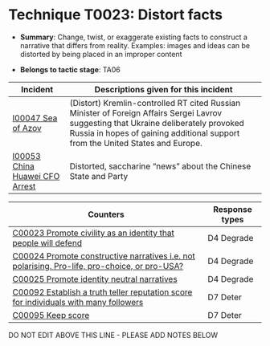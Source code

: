 # Technique T0023: Distort facts

* **Summary**: Change, twist, or exaggerate existing facts to construct a narrative that differs from reality. Examples: images and ideas can be distorted by being placed in an improper content

* **Belongs to tactic stage**: TA06


| Incident | Descriptions given for this incident |
| -------- | -------------------- |
| [I00047 Sea of Azov](../incidents/I00047.md) | (Distort) Kremlin-controlled RT cited Russian Minister of Foreign Affairs Sergei Lavrov suggesting that Ukraine deliberately provoked Russia in hopes of gaining additional support from the United States and Europe. |
| [I00053 China Huawei CFO Arrest](../incidents/I00053.md) | Distorted, saccharine “news” about the Chinese State and Party |



| Counters | Response types |
| -------- | -------------- |
| [C00023 Promote civility as an identity that people will defend](../counters/C00023.md) | D4 Degrade |
| [C00024 Promote constructive narratives i.e. not polarising. Pro-life, pro-choice, or pro-USA?](../counters/C00024.md) | D4 Degrade |
| [C00025 Promote identity neutral narratives](../counters/C00025.md) | D4 Degrade |
| [C00092 Establish a truth teller reputation score for individuals with many followers](../counters/C00092.md) | D7 Deter |
| [C00095 Keep score](../counters/C00095.md) | D7 Deter |


DO NOT EDIT ABOVE THIS LINE - PLEASE ADD NOTES BELOW